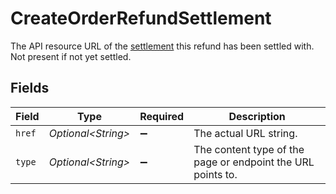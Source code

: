# CreateOrderRefundSettlement

The API resource URL of the [settlement](get-settlement) this refund has been settled with. Not present if not yet settled.


## Fields

| Field                                                       | Type                                                        | Required                                                    | Description                                                 |
| ----------------------------------------------------------- | ----------------------------------------------------------- | ----------------------------------------------------------- | ----------------------------------------------------------- |
| `href`                                                      | *Optional\<String>*                                         | :heavy_minus_sign:                                          | The actual URL string.                                      |
| `type`                                                      | *Optional\<String>*                                         | :heavy_minus_sign:                                          | The content type of the page or endpoint the URL points to. |